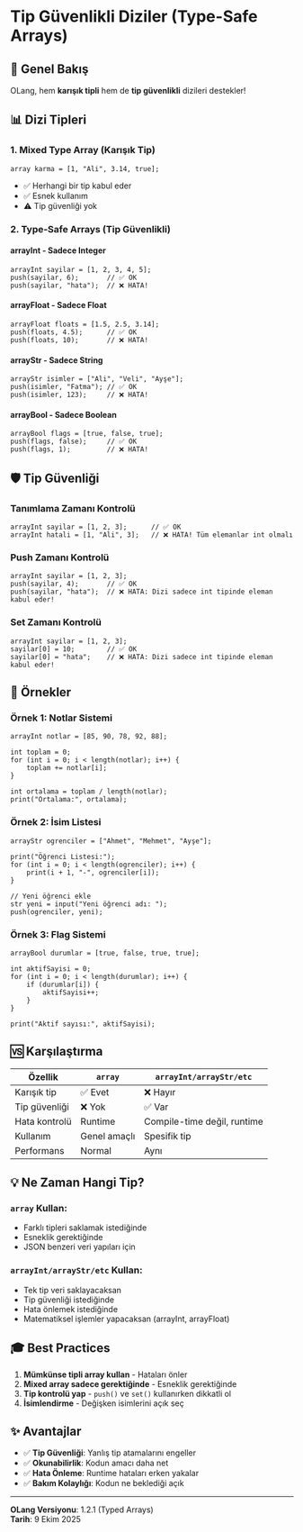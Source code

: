 # Tip Güvenlikli Diziler (Type-Safe Arrays)

## 🎯 Genel Bakış

OLang, hem **karışık tipli** hem de **tip güvenlikli** dizileri destekler!

## 📊 Dizi Tipleri

### 1. Mixed Type Array (Karışık Tip)
```olang
array karma = [1, "Ali", 3.14, true];
```
- ✅ Herhangi bir tip kabul eder
- ✅ Esnek kullanım
- ⚠️ Tip güvenliği yok

### 2. Type-Safe Arrays (Tip Güvenlikli)

#### arrayInt - Sadece Integer
```olang
arrayInt sayilar = [1, 2, 3, 4, 5];
push(sayilar, 6);       // ✅ OK
push(sayilar, "hata");  // ❌ HATA!
```

#### arrayFloat - Sadece Float
```olang
arrayFloat floats = [1.5, 2.5, 3.14];
push(floats, 4.5);      // ✅ OK
push(floats, 10);       // ❌ HATA!
```

#### arrayStr - Sadece String
```olang
arrayStr isimler = ["Ali", "Veli", "Ayşe"];
push(isimler, "Fatma"); // ✅ OK
push(isimler, 123);     // ❌ HATA!
```

#### arrayBool - Sadece Boolean
```olang
arrayBool flags = [true, false, true];
push(flags, false);     // ✅ OK
push(flags, 1);         // ❌ HATA!
```

## 🛡️ Tip Güvenliği

### Tanımlama Zamanı Kontrolü
```olang
arrayInt sayilar = [1, 2, 3];      // ✅ OK
arrayInt hatali = [1, "Ali", 3];   // ❌ HATA! Tüm elemanlar int olmalı
```

### Push Zamanı Kontrolü
```olang
arrayInt sayilar = [1, 2, 3];
push(sayilar, 4);       // ✅ OK
push(sayilar, "hata");  // ❌ HATA: Dizi sadece int tipinde eleman kabul eder!
```

### Set Zamanı Kontrolü
```olang
arrayInt sayilar = [1, 2, 3];
sayilar[0] = 10;        // ✅ OK
sayilar[0] = "hata";    // ❌ HATA: Dizi sadece int tipinde eleman kabul eder!
```

## 📝 Örnekler

### Örnek 1: Notlar Sistemi
```olang
arrayInt notlar = [85, 90, 78, 92, 88];

int toplam = 0;
for (int i = 0; i < length(notlar); i++) {
    toplam += notlar[i];
}

int ortalama = toplam / length(notlar);
print("Ortalama:", ortalama);
```

### Örnek 2: İsim Listesi
```olang
arrayStr ogrenciler = ["Ahmet", "Mehmet", "Ayşe"];

print("Öğrenci Listesi:");
for (int i = 0; i < length(ogrenciler); i++) {
    print(i + 1, "-", ogrenciler[i]);
}

// Yeni öğrenci ekle
str yeni = input("Yeni öğrenci adı: ");
push(ogrenciler, yeni);
```

### Örnek 3: Flag Sistemi
```olang
arrayBool durumlar = [true, false, true, true];

int aktifSayisi = 0;
for (int i = 0; i < length(durumlar); i++) {
    if (durumlar[i]) {
        aktifSayisi++;
    }
}

print("Aktif sayısı:", aktifSayisi);
```

## 🆚 Karşılaştırma

| Özellik | `array` | `arrayInt/arrayStr/etc` |
|---------|---------|-------------------------|
| Karışık tip | ✅ Evet | ❌ Hayır |
| Tip güvenliği | ❌ Yok | ✅ Var |
| Hata kontrolü | Runtime | Compile-time değil, runtime |
| Kullanım | Genel amaçlı | Spesifik tip |
| Performans | Normal | Aynı |

## 💡 Ne Zaman Hangi Tip?

### `array` Kullan:
- Farklı tipleri saklamak istediğinde
- Esneklik gerektiğinde
- JSON benzeri veri yapıları için

### `arrayInt/arrayStr/etc` Kullan:
- Tek tip veri saklayacaksan
- Tip güvenliği istediğinde
- Hata önlemek istediğinde
- Matematiksel işlemler yapacaksan (arrayInt, arrayFloat)

## 🎓 Best Practices

1. **Mümkünse tipli array kullan** - Hataları önler
2. **Mixed array sadece gerektiğinde** - Esneklik gerektiğinde
3. **Tip kontrolü yap** - `push()` ve `set()` kullanırken dikkatli ol
4. **İsimlendirme** - Değişken isimlerini açık seç

## ✨ Avantajlar

- ✅ **Tip Güvenliği**: Yanlış tip atamalarını engeller
- ✅ **Okunabilirlik**: Kodun amacı daha net
- ✅ **Hata Önleme**: Runtime hataları erken yakalar
- ✅ **Bakım Kolaylığı**: Kodun ne beklediği açık

---

**OLang Versiyonu**: 1.2.1 (Typed Arrays)  
**Tarih**: 9 Ekim 2025

